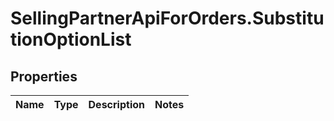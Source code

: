 # SellingPartnerApiForOrders.SubstitutionOptionList

## Properties
Name | Type | Description | Notes
------------ | ------------- | ------------- | -------------


